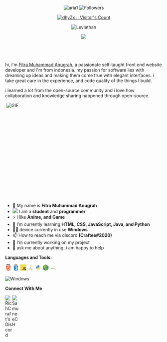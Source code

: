 <p align="center">
<img src="https://komarev.com/ghpvc/?username=aria2&label=Profile%20views&color=0e75b6&style=flat" alt="aria1" />
<img src="https://img.shields.io/github/followers/Samunee?label=Followers" style=" float:left, margin-right:10px" alt="Followers" />
<p align="center"><a href="https://github.com/Samunee"><img src="https://profile-counter.glitch.me/{aria2}/count.svg" alt="dhyZx :: Visitor's Count" /></a></p>
<p align="center"> <img title="Leviathan" src="https://img.shields.io/badge/Fitra Muhammad Anugrah -black?colorA=%23ff0000&colorB=%23017e40&style=for-the-badge"></a>
<p align="center"><img src="https://img.shields.io/badge/From%20Hello%20World%20I%27ve%20Written-2%20Repositories%20of%20My%20GitHub-blue"></p>
<h1></h1>


<br />

hi, i'm [Fitra Muhammad Anugrah](https://craftee.vercel.app/), a passionate self-taught front end website developer and i'm from indonesia. my passion for software lies with dreaming up ideas and making them come true with elegant interfaces. i take great care in the experience, and code quality of the things I build.

i learned a lot from the open-source community and i love how collaboration and knowledge sharing happened through open-source.


  <img align="right" alt="GIF" src="https://github.com/abhisheknaiidu/abhisheknaiidu/blob/master/code.gif?raw=true" width="500" height="320" />
  
- 👋 My name is **Fitra Muhammad Anugrah**
- <img src="https://github.com/TheDudeThatCode/TheDudeThatCode/blob/master/Assets/Developer.gif" width="26px"> I am a **student** and **programmer**
- ⚡ I like **Anime, and Game**
- 📙 I’m currently learning **HTML, CSS, JavaScript, Java, and Python**
- 👨‍💻 device currently in use **Windows**
- 📫 How to reach me via discord **(Craftee#2020)**
- 🔭 I’m currently working on my project
- 💬 ask me about anything, i am happy to help

**Languages and Tools:**  

<code><img height="20" src="https://raw.githubusercontent.com/github/explore/80688e429a7d4ef2fca1e82350fe8e3517d3494d/topics/html/html.png"></code>
<code><img height="20" src="https://raw.githubusercontent.com/github/explore/80688e429a7d4ef2fca1e82350fe8e3517d3494d/topics/css/css.png"></code>
<code><img height="20" src="https://raw.githubusercontent.com/github/explore/80688e429a7d4ef2fca1e82350fe8e3517d3494d/topics/javascript/javascript.png"></code>
<code><img height="20" src="https://raw.githubusercontent.com/github/explore/5c058a388828bb5fde0bcafd4bc867b5bb3f26f3/topics/java/java.png"></code>
<code><img height="20" src="https://raw.githubusercontent.com/github/explore/80688e429a7d4ef2fca1e82350fe8e3517d3494d/topics/python/python.png"></code>
<code><img height="20" src="https://raw.githubusercontent.com/github/explore/80688e429a7d4ef2fca1e82350fe8e3517d3494d/topics/nodejs/nodejs.png"></code>
<code><img height="20" src="https://raw.githubusercontent.com/github/explore/80688e429a7d4ef2fca1e82350fe8e3517d3494d/topics/mysql/mysql.png"></code>

![Windows](https://img.shields.io/badge/OS-Windows-blue?&logo=Windows)

**Connect With Me**

<a href="https://discord.gg/MsxuncgpUq">
  <img align="left" alt="RichCraft's Discord" width="22px" src="https://raw.githubusercontent.com/peterthehan/peterthehan/master/assets/discord.svg" />
</a>

<a href="https://www.youtube.com/SamuneeCH">
  <img align="left" alt="SamuneeCH" width="22px" src="https://raw.githubusercontent.com/rahuldkjain/github-profile-readme-generator/master/src/images/icons/Social/youtube.svg" />
</a>




